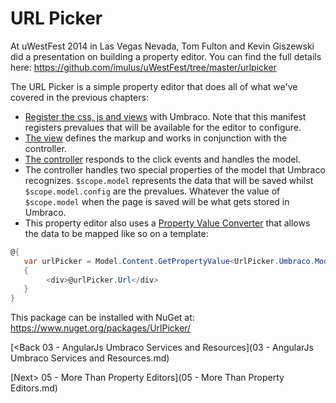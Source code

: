 # URL Picker

At uWestFest 2014 in Las Vegas Nevada, Tom Fulton and Kevin Giszewski did a presentation on building a property editor.  You can find the full details here:  https://github.com/imulus/uWestFest/tree/master/urlpicker

The URL Picker is a simple property editor that does all of what we've covered in the previous chapters:

* [Register the css, js and views](https://github.com/imulus/uWestFest/blob/master/urlpicker/config/package.manifest) with Umbraco.  Note that this manifest registers prevalues that will be available for the editor to configure.
* [The view](https://github.com/imulus/uWestFest/blob/master/urlpicker/app/views/url.picker.html) defines the markup and works in conjunction with the controller.
* [The controller](https://github.com/imulus/uWestFest/blob/master/urlpicker/app/scripts/controllers/url.picker.controller.js) responds to the click events and handles the model.
* The controller handles two special properties of the model that Umbraco recognizes.  `$scope.model` represents the data that will be saved whilst `$scope.model.config` are the prevalues.  Whatever the value of `$scope.model` when the page is saved will be what gets stored in Umbraco.
* This property editor also uses a [Property Value Converter](https://github.com/imulus/uWestFest/blob/master/urlpicker/src/UrlPicker.Umbraco/PropertyConverters/UrlPickerValueConverter.cs) that allows the data to be mapped like so on a template:

```c#
@{
   var urlPicker = Model.Content.GetPropertyValue<UrlPicker.Umbraco.Models.UrlPicker>("myUrlPickerProperty")
   {
        <div>@urlPicker.Url</div>
   }  
}
```

This package can be installed with NuGet at: https://www.nuget.org/packages/UrlPicker/

[<Back 03 - AngularJs Umbraco Services and Resources](03 - AngularJs Umbraco Services and Resources.md)

[Next> 05 - More Than Property Editors](05 - More Than Property Editors.md)